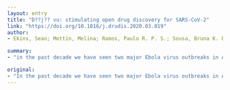 ```yaml
---
layout: entry
title: "D??j?? vu: stimulating open drug discovery for SARS-CoV-2"
link: "https://doi.org/10.1016/j.drudis.2020.03.019"
author:
- Ekins, Sean; Mottin, Melina; Ramos, Paulo R. P. S.; Sousa, Bruna K. P.; Neves, Bruno Junior; Foil, Daniel H.; Zorn, Kimberley M.; Braga, Rodolpho C.; Coffee, Megan; Southan, Christopher; Puhl, Ana C.; Andrade, Carolina Horta

summary:
- "in the past decade we have seen two major Ebola virus outbreaks in Africa, the Zika virus in Brazil and the Americas. There is a strong sense of d??j?? vu because there are still no effective treatments. Promising SARS-CoV-2 viral targets and computational approaches are described and discussed. We propose, based on open antiviral drug discovery approaches for previous outbreaks, that there could still be gaps in our approach to drug discovery."

original:
- "In the past decade we have seen two major Ebola virus outbreaks in Africa, the Zika virus in Brazil and the Americas and the current pandemic of coronavirus disease (COVID-19), caused by severe acute respiratory syndrome coronavirus 2 (SARS-CoV-2). There is a strong sense of d??j?? vu because there are still no effective treatments. In the COVID-19 pandemic, despite being a new virus, there are already drugs suggested as active in in vitro assays that are being repurposed in clinical trials. Promising SARS-CoV-2 viral targets and computational approaches are described and discussed. Here, we propose, based on open antiviral drug discovery approaches for previous outbreaks, that there could still be gaps in our approach to drug discovery."
---
```


